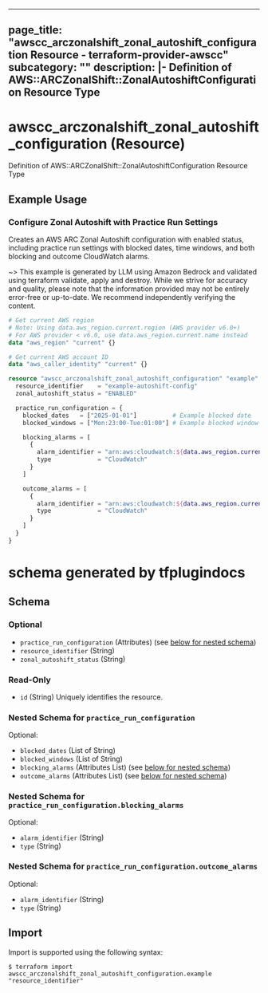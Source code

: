 
---
page_title: "awscc_arczonalshift_zonal_autoshift_configuration Resource - terraform-provider-awscc"
subcategory: ""
description: |-
  Definition of AWS::ARCZonalShift::ZonalAutoshiftConfiguration Resource Type
---

# awscc_arczonalshift_zonal_autoshift_configuration (Resource)

Definition of AWS::ARCZonalShift::ZonalAutoshiftConfiguration Resource Type

## Example Usage

### Configure Zonal Autoshift with Practice Run Settings

Creates an AWS ARC Zonal Autoshift configuration with enabled status, including practice run settings with blocked dates, time windows, and both blocking and outcome CloudWatch alarms.

~> This example is generated by LLM using Amazon Bedrock and validated using terraform validate, apply and destroy. While we strive for accuracy and quality, please note that the information provided may not be entirely error-free or up-to-date. We recommend independently verifying the content.

```terraform
# Get current AWS region
# Note: Using data.aws_region.current.region (AWS provider v6.0+)
# For AWS provider < v6.0, use data.aws_region.current.name instead
data "aws_region" "current" {}

# Get current AWS account ID
data "aws_caller_identity" "current" {}

resource "awscc_arczonalshift_zonal_autoshift_configuration" "example" {
  resource_identifier    = "example-autoshift-config"
  zonal_autoshift_status = "ENABLED"

  practice_run_configuration = {
    blocked_dates   = ["2025-01-01"]          # Example blocked date
    blocked_windows = ["Mon:23:00-Tue:01:00"] # Example blocked window

    blocking_alarms = [
      {
        alarm_identifier = "arn:aws:cloudwatch:${data.aws_region.current.region}:${data.aws_caller_identity.current.account_id}:alarm:example-blocking-alarm"
        type             = "CloudWatch"
      }
    ]

    outcome_alarms = [
      {
        alarm_identifier = "arn:aws:cloudwatch:${data.aws_region.current.region}:${data.aws_caller_identity.current.account_id}:alarm:example-outcome-alarm"
        type             = "CloudWatch"
      }
    ]
  }
}
```

# schema generated by tfplugindocs
## Schema

### Optional

- `practice_run_configuration` (Attributes) (see [below for nested schema](#nestedatt--practice_run_configuration))
- `resource_identifier` (String)
- `zonal_autoshift_status` (String)

### Read-Only

- `id` (String) Uniquely identifies the resource.

<a id="nestedatt--practice_run_configuration"></a>
### Nested Schema for `practice_run_configuration`

Optional:

- `blocked_dates` (List of String)
- `blocked_windows` (List of String)
- `blocking_alarms` (Attributes List) (see [below for nested schema](#nestedatt--practice_run_configuration--blocking_alarms))
- `outcome_alarms` (Attributes List) (see [below for nested schema](#nestedatt--practice_run_configuration--outcome_alarms))

<a id="nestedatt--practice_run_configuration--blocking_alarms"></a>
### Nested Schema for `practice_run_configuration.blocking_alarms`

Optional:

- `alarm_identifier` (String)
- `type` (String)


<a id="nestedatt--practice_run_configuration--outcome_alarms"></a>
### Nested Schema for `practice_run_configuration.outcome_alarms`

Optional:

- `alarm_identifier` (String)
- `type` (String)

## Import

Import is supported using the following syntax:

```shell
$ terraform import awscc_arczonalshift_zonal_autoshift_configuration.example "resource_identifier"
```

